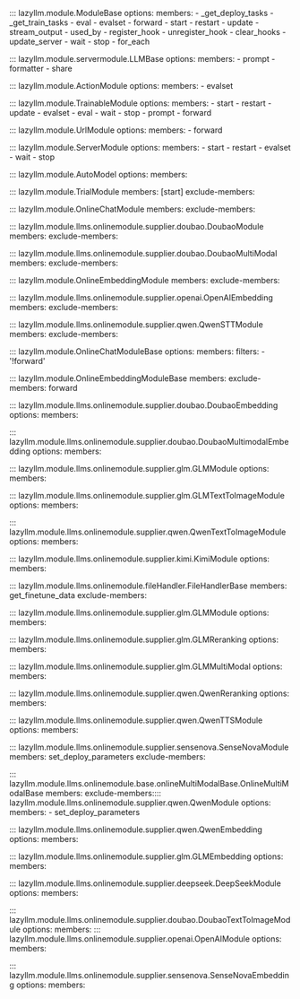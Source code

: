 
::: lazyllm.module.ModuleBase
    options:
      members:
      - _get_deploy_tasks
      - _get_train_tasks
      - eval
      - evalset
      - forward
      - start
      - restart
      - update
      - stream_output
      - used_by
      - register_hook
      - unregister_hook
      - clear_hooks
      - update_server
      - wait
      - stop
      - for_each

::: lazyllm.module.servermodule.LLMBase
    options:
      members:
      - prompt
      - formatter
      - share

::: lazyllm.module.ActionModule
    options:
      members:
      - evalset

::: lazyllm.module.TrainableModule
    options:
      members:
      - start
      - restart
      - update
      - evalset
      - eval
      - wait
      - stop
      - prompt
      - forward

::: lazyllm.module.UrlModule
    options:
      members:
      - forward

::: lazyllm.module.ServerModule
    options:
      members:
      - start
      - restart
      - evalset
      - wait
      - stop

::: lazyllm.module.AutoModel
    options:
      members:

::: lazyllm.module.TrialModule
    members: [start]
    exclude-members:

::: lazyllm.module.OnlineChatModule
    members:
    exclude-members:

::: lazyllm.module.llms.onlinemodule.supplier.doubao.DoubaoModule
    members:
    exclude-members:

::: lazyllm.module.llms.onlinemodule.supplier.doubao.DoubaoMultiModal
    members:
    exclude-members:

::: lazyllm.module.OnlineEmbeddingModule
    members:
    exclude-members:

::: lazyllm.module.llms.onlinemodule.supplier.openai.OpenAIEmbedding
    members:
    exclude-members:

::: lazyllm.module.llms.onlinemodule.supplier.qwen.QwenSTTModule
    members:
    exclude-members:

::: lazyllm.module.OnlineChatModuleBase
    options:
      members:
      filters:
      - '!forward'

::: lazyllm.module.OnlineEmbeddingModuleBase
    members:
    exclude-members: forward

::: lazyllm.module.llms.onlinemodule.supplier.doubao.DoubaoEmbedding
    options:
      members:

::: lazyllm.module.llms.onlinemodule.supplier.doubao.DoubaoMultimodalEmbedding
    options:
      members:

::: lazyllm.module.llms.onlinemodule.supplier.glm.GLMModule
    options:
      members:

::: lazyllm.module.llms.onlinemodule.supplier.glm.GLMTextToImageModule
    options:
      members:

::: lazyllm.module.llms.onlinemodule.supplier.qwen.QwenTextToImageModule
    options:
      members:

::: lazyllm.module.llms.onlinemodule.supplier.kimi.KimiModule
    options:
      members:

::: lazyllm.module.llms.onlinemodule.fileHandler.FileHandlerBase
    members: get_finetune_data
    exclude-members: 

::: lazyllm.module.llms.onlinemodule.supplier.glm.GLMModule
    options:
      members:

::: lazyllm.module.llms.onlinemodule.supplier.glm.GLMReranking
    options:
      members:

::: lazyllm.module.llms.onlinemodule.supplier.glm.GLMMultiModal
    options:
      members:

::: lazyllm.module.llms.onlinemodule.supplier.qwen.QwenReranking
    options:
      members:

::: lazyllm.module.llms.onlinemodule.supplier.qwen.QwenTTSModule
    options:
      members:

::: lazyllm.module.llms.onlinemodule.supplier.sensenova.SenseNovaModule
    members: set_deploy_parameters
    exclude-members:

::: lazyllm.module.llms.onlinemodule.base.onlineMultiModalBase.OnlineMultiModalBase
    members:
    exclude-members:::: lazyllm.module.llms.onlinemodule.supplier.qwen.QwenModule
    options:
      members:
        - set_deploy_parameters


::: lazyllm.module.llms.onlinemodule.supplier.qwen.QwenEmbedding
    options:
      members:

::: lazyllm.module.llms.onlinemodule.supplier.glm.GLMEmbedding
    options:
      members: 

::: lazyllm.module.llms.onlinemodule.supplier.deepseek.DeepSeekModule
    options:
      members:

::: lazyllm.module.llms.onlinemodule.supplier.doubao.DoubaoTextToImageModule
    options:
      members:
::: lazyllm.module.llms.onlinemodule.supplier.openai.OpenAIModule
    options:
      members:

::: lazyllm.module.llms.onlinemodule.supplier.sensenova.SenseNovaEmbedding
    options:
      members:    